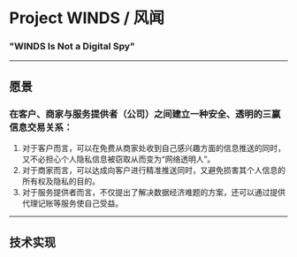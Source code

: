 # **Project WINDS / 风闻**
###  "WINDS Is Not a Digital Spy"
***
## **愿景**
### 在客户、商家与服务提供者（公司）之间建立一种**安全、透明**的三赢信息交易关系：
1. 对于客户而言，可以在免费从商家处收到自己感兴趣方面的信息推送的同时，又不必担心个人隐私信息被窃取从而变为“网络透明人”。
2. 对于商家而言，可以达成向客户进行精准推送同时，又避免损害其个人信息的所有权及隐私的目的。
3. 对于服务提供者而言，不仅提出了解决数据经济难题的方案，还可以通过提供代理记账等服务使自己受益。
---
## **技术实现**
